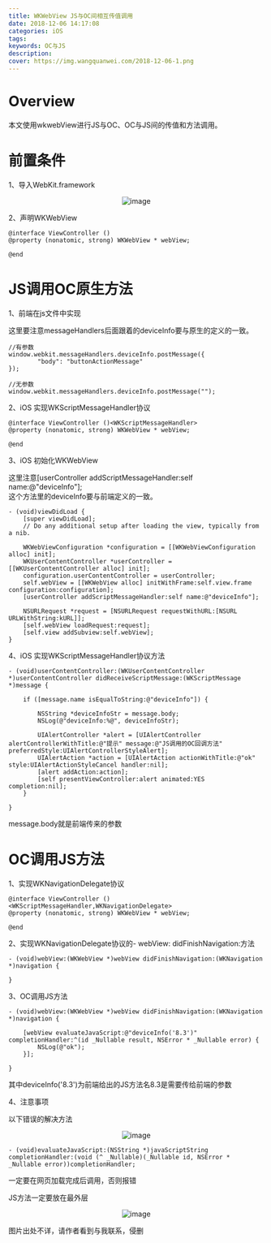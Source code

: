 ```yaml
---
title: WKWebView JS与OC间相互传值调用
date: 2018-12-06 14:17:08
categories: iOS
tags:
keywords: OC与JS
description:
cover: https://img.wangquanwei.com/2018-12-06-1.png
---
```


# Overview
本文使用wkwebView进行JS与OC、OC与JS间的传值和方法调用。

# 前置条件
1、导入WebKit.framework

<div align=center> 

![image](https://img.wangquanwei.com/A2C47263-82A8-4C2C-AE00-8D0F4B2C7A1A.png)

</div>

2、声明WKWebView

```
@interface ViewController ()
@property (nonatomic, strong) WKWebView * webView;

@end

```
<!-- more -->
# JS调用OC原生方法
1、前端在js文件中实现

这里要注意messageHandlers后面跟着的deviceInfo要与原生的定义的一致。

```
//有参数
window.webkit.messageHandlers.deviceInfo.postMessage({
        "body": "buttonActionMessage"
});

//无参数
window.webkit.messageHandlers.deviceInfo.postMessage("");
```
2、iOS 实现WKScriptMessageHandler协议

```
@interface ViewController ()<WKScriptMessageHandler>
@property (nonatomic, strong) WKWebView * webView;

@end

```
3、iOS 初始化WKWebView  

这里注意[userController addScriptMessageHandler:self name:@"deviceInfo"];  
这个方法里的deviceInfo要与前端定义的一致。

```
- (void)viewDidLoad {
    [super viewDidLoad];
    // Do any additional setup after loading the view, typically from a nib.
    
    WKWebViewConfiguration *configuration = [[WKWebViewConfiguration alloc] init];
    WKUserContentController *userController = [[WKUserContentController alloc] init];
    configuration.userContentController = userController;
    self.webView = [[WKWebView alloc] initWithFrame:self.view.frame configuration:configuration];
    [userController addScriptMessageHandler:self name:@"deviceInfo"];
    
    NSURLRequest *request = [NSURLRequest requestWithURL:[NSURL URLWithString:kURL]];
    [self.webView loadRequest:request];
    [self.view addSubview:self.webView];
}
```

4、iOS 实现WKScriptMessageHandler协议方法

```
- (void)userContentController:(WKUserContentController *)userContentController didReceiveScriptMessage:(WKScriptMessage *)message {
    
    if ([message.name isEqualToString:@"deviceInfo"]) {
        
        NSString *deviceInfoStr = message.body;
        NSLog(@"deviceInfo:%@", deviceInfoStr);
        
        UIAlertController *alert = [UIAlertController alertControllerWithTitle:@"提示" message:@"JS调用的OC回调方法" preferredStyle:UIAlertControllerStyleAlert];
        UIAlertAction *action = [UIAlertAction actionWithTitle:@"ok" style:UIAlertActionStyleCancel handler:nil];
        [alert addAction:action];
        [self presentViewController:alert animated:YES completion:nil];
    }
    
}
```
message.body就是前端传来的参数

# OC调用JS方法
1、实现WKNavigationDelegate协议

```
@interface ViewController ()<WKScriptMessageHandler,WKNavigationDelegate>
@property (nonatomic, strong) WKWebView * webView;

@end
```
2、实现WKNavigationDelegate协议的- webView: didFinishNavigation:方法

```
- (void)webView:(WKWebView *)webView didFinishNavigation:(WKNavigation *)navigation {
    
}
```

3、OC调用JS方法

```
- (void)webView:(WKWebView *)webView didFinishNavigation:(WKNavigation *)navigation {
    
    [webView evaluateJavaScript:@"deviceInfo('8.3')" completionHandler:^(id _Nullable result, NSError * _Nullable error) {
        NSLog(@"ok");
    }];
    
}
```
其中deviceInfo('8.3')为前端给出的JS方法名8.3是需要传给前端的参数  

4、注意事项  

以下错误的解决方法
<div align=center>

![image](https://img.wangquanwei.com/WechatIMG45.jpeg)

</div>

```
- (void)evaluateJavaScript:(NSString *)javaScriptString completionHandler:(void (^ _Nullable)(_Nullable id, NSError * _Nullable error))completionHandler;
```
一定要在网页加载完成后调用，否则报错  

JS方法一定要放在最外层
<div align=center>

![image](https://img.wangquanwei.com/WechatIMG47.png)

</div>

图片出处不详，请作者看到与我联系，侵删






